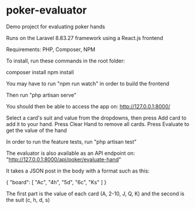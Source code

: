 # poker-evaluator
Demo project for evaluating poker hands

Runs on the Laravel 8.83.27 framework using a React.js frontend

Requirements: PHP, Composer, NPM

To install, run these commands in the root folder:

composer install
npm install

You may have to run "npm run watch" in order to build the frontend

Then run "php artisan serve"

You should then be able to access the app on: http://127.0.0.1:8000/

Select a card's suit and value from the dropdowns, then press Add card to add it to your hand. Press Clear Hand to remove all cards. Press Evaluate to get the value of the hand

In order to run the feature tests, run "php artisan test"

The evaluator is also available as an API endpoint on: "http://127.0.0.1:8000/api/poker/evaluate-hand"

It takes a JSON post in the body with a format such as this:

{
     "board": [
         "Ac",
         "4h",
         "5d",
         "6c",
         "Ks"
     ]
 }

The first part is the value of each card (A, 2-10, J, Q, K) and the second is the suit (c, h, d, s)
